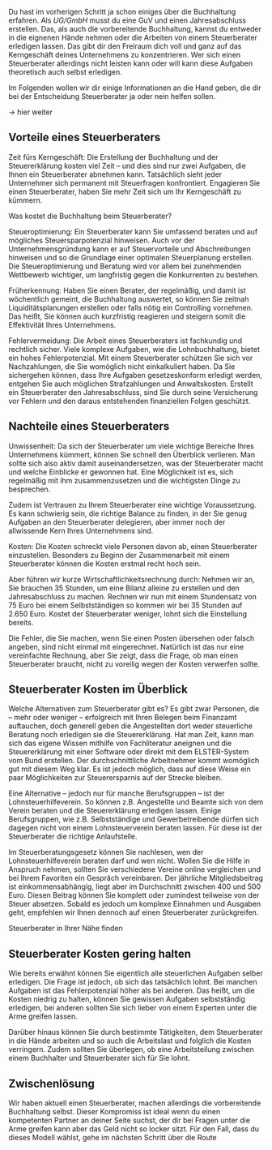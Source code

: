 Du hast im vorherigen Schritt ja schon einiges über die Buchhaltung erfahren. Als _UG/GmbH_ musst du eine GuV und einen Jahresabschluss erstellen.
Das, als auch die vorbereitende Buchhaltung, kannst du entweder in die eignenen Hände nehmen oder die Arbeiten von einem Steuerberater erledigen lassen. Das gibt dir den Freiraum dich voll und ganz auf das Kerngeschäft deines Unternehmens zu konzentrieren. Wer sich einen Steuerberater allerdings nicht leisten kann oder will kann diese Aufgaben theoretisch auch selbst erledigen.

Im Folgenden wollen wir dir einige Informationen an die Hand geben, die dir bei der Entscheidung Steuerberater ja oder nein helfen sollen.

-> hier weiter

## Vorteile eines Steuerberaters

Zeit fürs Kerngeschäft: Die Erstellung der Buchhaltung und der Steuererklärung kosten viel Zeit – und dies sind nur zwei Aufgaben, die Ihnen ein Steuerberater abnehmen kann. Tatsächlich sieht jeder Unternehmer sich permanent mit Steuerfragen konfrontiert. Engagieren Sie einen Steuerberater, haben Sie mehr Zeit sich um Ihr Kerngeschäft zu kümmern.

Was kostet die Buchhaltung beim Steuerberater?

Steueroptimierung: Ein Steuerberater kann Sie umfassend beraten und auf mögliches Steuersparpotenzial hinweisen. Auch vor der Unternehmensgründung kann er auf Steuervorteile und Abschreibungen hinweisen und so die Grundlage einer optimalen Steuerplanung erstellen. Die Steueroptimierung und Beratung wird vor allem bei zunehmenden Wettbewerb wichtiger, um langfristig gegen die Konkurrenten zu bestehen.

Früherkennung: Haben Sie einen Berater, der regelmäßig, und damit ist wöchentlich gemeint, die Buchhaltung auswertet, so können Sie zeitnah Liquiditätsplanungen erstellen oder falls nötig ein Controlling vornehmen. Das heißt, Sie können auch kurzfristig reagieren und steigern somit die Effektivität Ihres Unternehmens.

Fehlervermeidung: Die Arbeit eines Steuerberaters ist fachkundig und rechtlich sicher. Viele komplexe Aufgaben, wie die Lohnbuchhaltung, bietet ein hohes Fehlerpotenzial. Mit einem Steuerberater schützen Sie sich vor Nachzahlungen, die Sie womöglich nicht einkalkuliert haben. Da Sie sichergehen können, dass Ihre Aufgaben gesetzeskonform erledigt werden, entgehen Sie auch möglichen Strafzahlungen und Anwaltskosten. Erstellt ein Steuerberater den Jahresabschluss, sind Sie durch seine Versicherung vor Fehlern und den daraus entstehenden finanziellen Folgen geschützt.

## Nachteile eines Steuerberaters

Unwissenheit: Da sich der Steuerberater um viele wichtige Bereiche Ihres Unternehmens kümmert, können Sie schnell den Überblick verlieren. Man sollte sich also aktiv damit auseinandersetzen, was der Steuerberater macht und welche Einblicke er gewonnen hat. Eine Möglichkeit ist es, sich regelmäßig mit ihm zusammenzusetzen und die wichtigsten Dinge zu besprechen.

Zudem ist Vertrauen zu Ihrem Steuerberater eine wichtige Voraussetzung. Es kann schwierig sein, die richtige Balance zu finden, in der Sie genug Aufgaben an den Steuerberater delegieren, aber immer noch der allwissende Kern Ihres Unternehmens sind.

Kosten: Die Kosten schreckt viele Personen davon ab, einen Steuerberater einzustellen. Besonders zu Beginn der Zusammenarbeit mit einem Steuerberater können die Kosten erstmal recht hoch sein.

Aber führen wir kurze Wirtschaftlichkeitsrechnung durch: Nehmen wir an, Sie brauchen 35 Stunden, um eine Bilanz alleine zu erstellen und den Jahresabschluss zu machen. Rechnen wir nun mit einem Stundensatz von 75 Euro bei einem Selbstständigen so kommen wir bei 35 Stunden auf 2.650 Euro. Kostet der Steuerberater weniger, lohnt sich die Einstellung bereits.

Die Fehler, die Sie machen, wenn Sie einen Posten übersehen oder falsch angeben, sind nicht einmal mit eingerechnet. Natürlich ist das nur eine vereinfachte Rechnung, aber Sie zeigt, dass die Frage, ob man einen Steuerberater braucht, nicht zu voreilig wegen der Kosten verwerfen sollte.

## Steuerberater Kosten im Überblick

Welche Alternativen zum Steuerberater gibt es?
Es gibt zwar Personen, die – mehr oder weniger – erfolgreich mit Ihren Belegen beim Finanzamt auftauchen, doch generell geben die Angestellten dort weder steuerliche Beratung noch erledigen sie die Steuererklärung. Hat man Zeit, kann man sich das eigene Wissen mithilfe von Fachliteratur aneignen und die Steuererklärung mit einer Software oder direkt mit dem ELSTER-System vom Bund erstellen. Der durchschnittliche Arbeitnehmer kommt womöglich gut mit diesem Weg klar. Es ist jedoch möglich, dass auf diese Weise ein paar Möglichkeiten zur Steuerersparnis auf der Strecke bleiben.

Eine Alternative – jedoch nur für manche Berufsgruppen – ist der Lohnsteuerhilfeverein. So können z.B. Angestellte und Beamte sich von dem Verein beraten und die Steuererklärung erledigen lassen. Einige Berufsgruppen, wie z.B. Selbstständige und Gewerbetreibende dürfen sich dagegen nicht von einem Lohnsteuerverein beraten lassen. Für diese ist der Steuerberater die richtige Anlaufstelle.

Im Steuerberatungsgesetz können Sie nachlesen, wen der Lohnsteuerhilfeverein beraten darf und wen nicht. Wollen Sie die Hilfe in Anspruch nehmen, sollten Sie verschiedene Vereine online vergleichen und bei Ihrem Favoriten ein Gespräch vereinbaren. Der jährliche Mitgliedsbeitrag ist einkommensabhängig, liegt aber im Durchschnitt zwischen 400 und 500 Euro. Diesen Beitrag können Sie komplett oder zumindest teilweise von der Steuer absetzen. Sobald es jedoch um komplexe Einnahmen und Ausgaben geht, empfehlen wir Ihnen dennoch auf einen Steuerberater zurückgreifen.

Steuerberater in Ihrer Nähe finden

## Steuerberater Kosten gering halten

Wie bereits erwähnt können Sie eigentlich alle steuerlichen Aufgaben selber erledigen. Die Frage ist jedoch, ob sich das tatsächlich lohnt. Bei manchen Aufgaben ist das Fehlerpotenzial höher als bei anderen. Das heißt, um die Kosten niedrig zu halten, können Sie gewissen Aufgaben selbstständig erledigen, bei anderen sollten Sie sich lieber von einem Experten unter die Arme greifen lassen.

Darüber hinaus können Sie durch bestimmte Tätigkeiten, dem Steuerberater in die Hände arbeiten und so auch die Arbeitslast und folglich die Kosten verringern. Zudem sollten Sie überlegen, ob eine Arbeitsteilung zwischen einem Buchhalter und Steuerberater sich für Sie lohnt.

## Zwischenlösung

Wir haben aktuell einen Steuerberater, machen allerdings die vorbereitende Buchhaltung selbst. Dieser Kompromiss ist ideal wenn du einen kompetenten Partner an deiner Seite suchst, der dir bei Fragen unter die Arme greifen kann aber das Geld nicht so locker sitzt. Für den Fall, dass du dieses Modell wählst, gehe im nächsten Schritt über die Route
